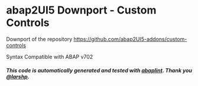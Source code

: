 # abap2UI5 Downport - Custom Controls

Downport of the repository https://github.com/abap2UI5-addons/custom-controls

Syntax Compatible with ABAP v702

#### _This code is automatically generated and tested with [abaplint](https://abaplint.org/). Thank you [@larshp](https://github.com/larshp)._
